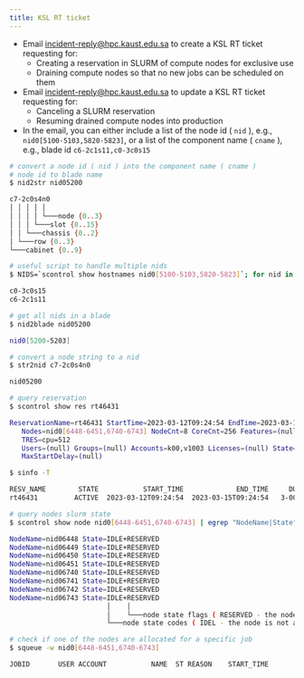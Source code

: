```yaml
---
title: KSL RT ticket
---
```


- Email incident-reply@hpc.kaust.edu.sa to create a KSL RT ticket requesting for:
    - Creating a reservation in SLURM of compute nodes for exclusive use
    - Draining compute nodes so that no new jobs can be scheduled on them
- Email incident-reply@hpc.kaust.edu.sa to update a KSL RT ticket requesting for:
    - Canceling a SLURM reservation
    - Resuming drained compute nodes into production
- In the email, you can either include a list of the node id ( `nid` ), e.g.,
  `nid0[5100-5103,5820-5823]`, or a list of the component name ( `cname` ),
  e.g., blade id `c6-2c1s11,c0-3c0s15`

```sh
# convert a node id ( nid ) into the component name ( cname )
# node id to blade name
$ nid2str nid05200

c7-2c0s4n0
│ │ │ │ │
│ │ │ │ └───node {0..3}
│ │ │ └───slot {0..15}
│ │ └───chassis {0..2}
│ └───row {0..3}
└───cabinet {0..9}

# useful script to handle multiple nids
$ NIDS=`scontrol show hostnames nid0[5100-5103,5820-5823]`; for nid in $NIDS; do nid2str $nid | sed 's/.\{2\}$//'; done | sort -u

c0-3c0s15
c6-2c1s11

# get all nids in a blade
$ nid2blade nid05200

nid0[5200-5203]

# convert a node string to a nid
$ str2nid c7-2c0s4n0

nid05200

# query reservation
$ scontrol show res rt46431

ReservationName=rt46431 StartTime=2023-03-12T09:24:54 EndTime=2023-03-15T09:24:54 Duration=3-00:00:00
   Nodes=nid0[6448-6451,6740-6743] NodeCnt=8 CoreCnt=256 Features=(null) PartitionName=(null) Flags=OVERLAP,IGNORE_JOBS,SPEC_NODES
   TRES=cpu=512
   Users=(null) Groups=(null) Accounts=k00,v1003 Licenses=(null) State=ACTIVE BurstBuffer=(null) Watts=n/a
   MaxStartDelay=(null)

$ sinfo -T

RESV_NAME        STATE           START_TIME             END_TIME     DURATION  NODELIST
rt46431         ACTIVE  2023-03-12T09:24:54  2023-03-15T09:24:54   3-00:00:00  nid0[6448-6451,6740-6743]

# query nodes slurm state
$ scontrol show node nid0[6448-6451,6740-6743] | egrep "NodeName|State" | awk '{print $1}' | paste -s -d' \n'

NodeName=nid06448 State=IDLE+RESERVED
NodeName=nid06449 State=IDLE+RESERVED
NodeName=nid06450 State=IDLE+RESERVED
NodeName=nid06451 State=IDLE+RESERVED
NodeName=nid06740 State=IDLE+RESERVED
NodeName=nid06741 State=IDLE+RESERVED
NodeName=nid06742 State=IDLE+RESERVED
NodeName=nid06743 State=IDLE+RESERVED
                        │    │
                        │    └───node state flags ( RESERVED - the node is in an advanced reservation and not generally available )
                        └───node state codes ( IDEL - the node is not allocated to any jobs and is available for use )

# check if one of the nodes are allocated for a specific job
$ squeue -w nid0[6448-6451,6740-6743]

JOBID       USER ACCOUNT           NAME  ST REASON    START_TIME                TIME  TIME_LEFT NODES
```
